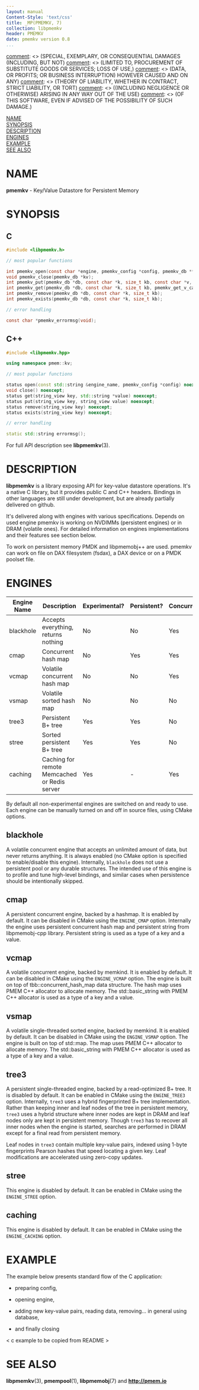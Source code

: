 ```yaml
---
layout: manual
Content-Style: 'text/css'
title: _MP(PMEMKV, 7)
collection: libpmemkv
header: PMEMKV
date: pmemkv version 0.8
...
```


[comment]: <> (Copyright 2019, Intel Corporation)

[comment]: <> (Redistribution and use in source and binary forms, with or without)
[comment]: <> (modification, are permitted provided that the following conditions)
[comment]: <> (are met:)
[comment]: <> (    * Redistributions of source code must retain the above copyright)
[comment]: <> (      notice, this list of conditions and the following disclaimer.)
[comment]: <> (    * Redistributions in binary form must reproduce the above copyright)
[comment]: <> (      notice, this list of conditions and the following disclaimer in)
[comment]: <> (      the documentation and/or other materials provided with the)
[comment]: <> (      distribution.)
[comment]: <> (    * Neither the name of the copyright holder nor the names of its)
[comment]: <> (      contributors may be used to endorse or promote products derived)
[comment]: <> (      from this software without specific prior written permission.)

[comment]: <> (THIS SOFTWARE IS PROVIDED BY THE COPYRIGHT HOLDERS AND CONTRIBUTORS)
[comment]: <> ("AS IS" AND ANY EXPRESS OR IMPLIED WARRANTIES, INCLUDING, BUT NOT)
[comment]: <> (LIMITED TO, THE IMPLIED WARRANTIES OF MERCHANTABILITY AND FITNESS FOR)
[comment]: <> (A PARTICULAR PURPOSE ARE DISCLAIMED. IN NO EVENT SHALL THE COPYRIGHT)
[comment]: <> (OWNER OR CONTRIBUTORS BE LIABLE FOR ANY DIRECT, INDIRECT, INCIDENTAL,)
[comment]: <> (SPECIAL, EXEMPLARY, OR CONSEQUENTIAL DAMAGES (INCLUDING, BUT NOT)
[comment]: <> (LIMITED TO, PROCUREMENT OF SUBSTITUTE GOODS OR SERVICES; LOSS OF USE,)
[comment]: <> (DATA, OR PROFITS; OR BUSINESS INTERRUPTION) HOWEVER CAUSED AND ON ANY)
[comment]: <> (THEORY OF LIABILITY, WHETHER IN CONTRACT, STRICT LIABILITY, OR TORT)
[comment]: <> ((INCLUDING NEGLIGENCE OR OTHERWISE) ARISING IN ANY WAY OUT OF THE USE)
[comment]: <> (OF THIS SOFTWARE, EVEN IF ADVISED OF THE POSSIBILITY OF SUCH DAMAGE.)

[comment]: <> (libpmemkv.7 -- man page for libpmemkv)

[NAME](#name)<br />
[SYNOPSIS](#synopsis)<br />
[DESCRIPTION](#description)<br />
[ENGINES](#engines)<br />
[EXAMPLE](#example)<br />
[SEE ALSO](#see-also)<br />


# NAME #

**pmemkv** - Key/Value Datastore for Persistent Memory

# SYNOPSIS #

## C

```c
#include <libpmemkv.h>

// most popular functions

int pmemkv_open(const char *engine, pmemkv_config *config, pmemkv_db **db);
void pmemkv_close(pmemkv_db *kv);
int pmemkv_put(pmemkv_db *db, const char *k, size_t kb, const char *v, size_t vb);
int pmemkv_get(pmemkv_db *db, const char *k, size_t kb, pmemkv_get_v_callback *c, void *arg);
int pmemkv_remove(pmemkv_db *db, const char *k, size_t kb);
int pmemkv_exists(pmemkv_db *db, const char *k, size_t kb);

// error handling

const char *pmemkv_errormsg(void);
```

## C++

```cpp
#include <libpmemkv.hpp>

using namespace pmem::kv;

// most popular functions

status open(const std::string &engine_name, pmemkv_config *config) noexcept;
void close() noexcept;
status get(string_view key, std::string *value) noexcept;
status put(string_view key, string_view value) noexcept;
status remove(string_view key) noexcept;
status exists(string_view key) noexcept;

// error handling

static std::string errormsg();
```

For full API description see **libpmemkv**(3).

# DESCRIPTION #

**libpmemkv** is a library exposing API for key-value datastore operations.  It's a native C library, but it provides public C and C++ headers.  Bindings in other languages are still under development, but are already partially delivered on github.

It's delivered along with engines with various specifications.  Depends on used engine pmemkv is working on NVDIMMs (persistent engines) or in DRAM (volatile ones).  For detailed information on engines implementations and their features see section below.

To work on persistent memory PMDK and libpmemobj++ are used.  pmemkv can work on file on DAX filesystem (fsdax), a DAX device or on a PMDK poolset file.


# ENGINES #

| Engine Name  | Description | Experimental? | Persistent? | Concurrent? | Sorted? |
| ------------ | ----------- | ------------- | ----------- | ----------- | ------- |
| blackhole | Accepts everything, returns nothing | No | No | Yes | No |
| cmap | Concurrent hash map | No | Yes | Yes | No |
| vcmap | Volatile concurrent hash map | No | No | Yes | No |
| vsmap | Volatile sorted hash map | No | No | No | Yes |
| tree3 | Persistent B+ tree | Yes | Yes | No | No |
| stree | Sorted persistent B+ tree | Yes | Yes | No | Yes |
| caching | Caching for remote Memcached or Redis server | Yes | - | Yes | - |

By default all non-experimental engines are switched on and ready to use. Each engine can be manually turned on and off in source files, using CMake options.

## blackhole

A volatile concurrent engine that accepts an unlimited amount of data, but never returns anything.  It is always enabled (no CMake option is specified to enable/disable this engine).
Internally, `blackhole` does not use a persistent pool or any durable structures.  The intended use of this engine is to profile and tune high-level bindings, and similar cases when persistence
should be intentionally skipped.

## cmap

A persistent concurrent engine, backed by a hashmap.  It is enabled by default.  It can be disabled in CMake using the `ENGINE_CMAP` option.
Internally the engine uses persistent concurrent hash map and persistent string from libpmemobj-cpp library.  Persistent string is used as a type of a key and a value.

## vcmap

A volatile concurrent engine, backed by memkind.  It is enabled by default. It can be disabled in CMake using the `ENGINE_VCMAP` option.
The engine is built on top of tbb::concurrent_hash_map data structure.  The hash map uses PMEM C++ allocator to allocate memory.  The std::basic\_string with PMEM C++ allocator is used as a type of a key and a value.

## vsmap

A volatile single-threaded sorted engine, backed by memkind.  It is enabled by default. It can be disabled in CMake using the `ENGINE_VSMAP` option.
The engine is built on top of std::map.  The map uses PMEM C++ allocator to allocate memory.  The std::basic\_string with PMEM C++ allocator is used as a type of a key and a value.

## tree3

A persistent single-threaded engine, backed by a read-optimized B+ tree.  It is disabled by default.  It can be enabled in CMake using the `ENGINE_TREE3` option.
Internally, `tree3` uses a hybrid fingerprinted B+ tree implementation.  Rather than keeping inner and leaf nodes of the tree in persistent memory, `tree3` uses a hybrid structure where
inner nodes are kept in DRAM and leaf nodes only are kept in persistent memory.  Though `tree3` has to recover all inner nodes when the engine is started, searches are performed in
DRAM except for a final read from persistent memory.

Leaf nodes in `tree3` contain multiple key-value pairs, indexed using 1-byte fingerprints Pearson hashes that speed locating a given key.  Leaf modifications are accelerated using zero-copy updates.

## stree

This engine is disabled by default.  It can be enabled in CMake using the `ENGINE_STREE` option.

## caching

This engine is disabled by default.  It can be enabled in CMake using the `ENGINE_CACHING` option.

# EXAMPLE #

The example below presents standard flow of the C application:

+ preparing config,

+ opening engine,

+ adding new key-value pairs, reading data, removing... in general using database,

+ and finally closing

< c example to be copied from README >

# SEE ALSO #

**libpmemkv**(3), **pmempool**(1), **libpmemobj**(7) and **<http://pmem.io>**
